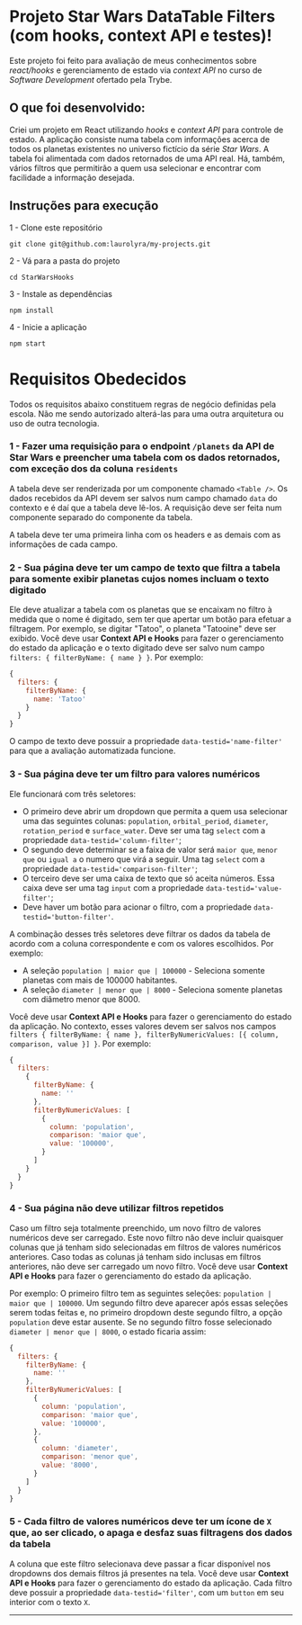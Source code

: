# Projeto Star Wars DataTable Filters (com hooks, context API e testes)!

Este projeto foi feito para avaliação de meus conhecimentos sobre _react/hooks_ e gerenciamento de estado via _context API_ no curso de _Software Development_ ofertado pela Trybe.

## O que foi desenvolvido:

Criei um projeto em React utilizando _hooks_ e _context API_ para controle de estado. A aplicação consiste numa tabela com informações acerca de todos os planetas existentes no universo fictício da série _Star Wars_. A tabela foi alimentada com dados retornados de uma API real. Há, também, vários filtros que permitirão a quem usa selecionar e encontrar com facilidade a informação desejada.

## Instruções para execução

1 - Clone este repositório

`git clone git@github.com:laurolyra/my-projects.git`

2 - Vá para a pasta do projeto

`cd StarWarsHooks`

3 - Instale as dependências

`npm install`

4 - Inicie a aplicação

`npm start`

# Requisitos Obedecidos

Todos os requisitos abaixo constituem regras de negócio definidas pela escola. Não me sendo autorizado alterá-las para uma outra arquitetura ou uso de outra tecnologia.

### 1 - Fazer uma requisição para o endpoint `/planets` da API de Star Wars e preencher uma tabela com os dados retornados, com exceção dos da coluna `residents`

A tabela deve ser renderizada por um componente chamado `<Table />`. Os dados recebidos da API devem ser salvos num campo chamado `data` do contexto e é daí que a tabela deve lê-los. A requisição deve ser feita num componente separado do componente da tabela.

A tabela deve ter uma primeira linha com os headers e as demais com as informações de cada campo.

### 2 - Sua página deve ter um campo de texto que filtra a tabela para somente exibir planetas cujos nomes incluam o texto digitado

Ele deve atualizar a tabela com os planetas que se encaixam no filtro à medida que o nome é digitado, sem ter que apertar um botão para efetuar a filtragem. Por exemplo, se digitar "Tatoo", o planeta "Tatooine" deve ser exibido. Você deve usar **Context API e Hooks** para fazer o gerenciamento do estado da aplicação e o texto digitado deve ser salvo num campo `filters: { filterByName: { name } }`. Por exemplo:

```javascript
{
  filters: {
    filterByName: {
      name: 'Tatoo'
    }
  }
}
```

O campo de texto deve possuir a propriedade `data-testid='name-filter'` para que a avaliação automatizada funcione.

### 3 - Sua página deve ter um filtro para valores numéricos

Ele funcionará com três seletores:

  - O primeiro deve abrir um dropdown que permita a quem usa selecionar uma das seguintes colunas: `population`, `orbital_period`, `diameter`, `rotation_period` e `surface_water`. Deve ser uma tag `select` com a propriedade `data-testid='column-filter'`;
  - O segundo deve determinar se a faixa de valor será `maior que`, `menor que` ou `igual a` o numero que virá a seguir. Uma tag `select` com a propriedade `data-testid='comparison-filter'`;
  - O terceiro deve ser uma caixa de texto que só aceita números. Essa caixa deve ser uma tag `input` com a propriedade `data-testid='value-filter'`;
  - Deve haver um botão para acionar o filtro, com a propriedade `data-testid='button-filter'`.

A combinação desses três seletores deve filtrar os dados da tabela de acordo com a coluna correspondente e com os valores escolhidos. Por exemplo:
  - A seleção `population | maior que | 100000` - Seleciona somente planetas com mais de 100000 habitantes.
  - A seleção `diameter | menor que | 8000` - Seleciona somente planetas com diâmetro menor que 8000.

Você deve usar **Context API e Hooks** para fazer o gerenciamento do estado da aplicação. No contexto, esses valores devem ser salvos nos campos `filters { filterByName: { name }, filterByNumericValues: [{ column, comparison, value }] }`. Por exemplo:

```javascript
{
  filters:
    {
      filterByName: {
        name: ''
      },
      filterByNumericValues: [
        {
          column: 'population',
          comparison: 'maior que',
          value: '100000',
        }
      ]
    }
  }
}
```

### 4 - Sua página não deve utilizar filtros repetidos

Caso um filtro seja totalmente preenchido, um novo filtro de valores numéricos deve ser carregado. Este novo filtro não deve incluir quaisquer colunas que já tenham sido selecionadas em filtros de valores numéricos anteriores. Caso todas as colunas já tenham sido inclusas em filtros anteriores, não deve ser carregado um novo filtro. Você deve usar **Context API e Hooks** para fazer o gerenciamento do estado da aplicação.

Por exemplo: O primeiro filtro tem as seguintes seleções: `population | maior que | 100000`. Um segundo filtro deve aparecer após essas seleções serem todas feitas e, no primeiro dropdown deste segundo filtro, a opção `population` deve estar ausente. Se no segundo filtro fosse selecionado `diameter | menor que | 8000`, o estado ficaria assim:

```javascript
{
  filters: {
    filterByName: {
      name: ''
    },
    filterByNumericValues: [
      {
        column: 'population',
        comparison: 'maior que',
        value: '100000',
      },
      {
        column: 'diameter',
        comparison: 'menor que',
        value: '8000',
      }
    ]
  }
}
```

### 5 - Cada filtro de valores numéricos deve ter um ícone de `X` que, ao ser clicado, o apaga e desfaz suas filtragens dos dados da tabela

A coluna que este filtro selecionava deve passar a ficar disponível nos dropdowns dos demais filtros já presentes na tela. Você deve usar **Context API e Hooks** para fazer o gerenciamento do estado da aplicação. Cada filtro deve possuir a propriedade `data-testid='filter'`, com um `button` em seu interior com o texto `X`.

---
